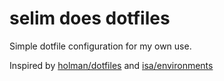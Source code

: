 selim does dotfiles
===================

Simple dotfile configuration for my own use.

Inspired by [holman/dotfiles](https://github.com/holman/dotfiles) and [isa/environments](https://github.com/isa/environments)
